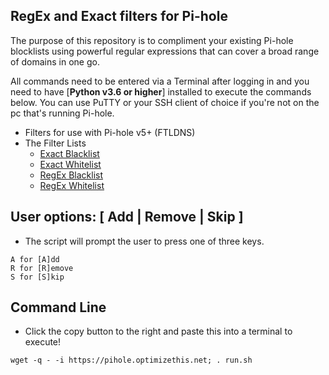 ## RegEx and Exact filters for Pi-hole

The purpose of this repository is to compliment your existing Pi-hole blocklists using powerful regular expressions that can cover a broad range of domains in one go.

All commands need to be entered via a Terminal after logging in and you need to have [**Python v3.6 or higher**] installed to execute the commands below. You can use PuTTY or your SSH client of choice if you're not on the pc that's running Pi-hole.

* Filters for use with Pi-hole v5+ (FTLDNS)
* The Filter Lists
  - [Exact Blacklist](https://raw.githubusercontent.com/slyfox1186/pihole.regex/main/domains/blacklist/exact-blacklist.txt)
  - [Exact Whitelist](https://raw.githubusercontent.com/slyfox1186/pihole.regex/main/domains/whitelist/exact-whitelist.txt)
  - [RegEx Blacklist](https://raw.githubusercontent.com/slyfox1186/pihole.regex/main/domains/blacklist/regex-blacklist.txt)
  - [RegEx Whitelist](https://raw.githubusercontent.com/slyfox1186/pihole.regex/main/domains/whitelist/regex-whitelist.txt)

## User options: [ Add | Remove | Skip ]

* The script will prompt the user to press one of three keys.

```
A for [A]dd
R for [R]emove
S for [S]kip
```

## Command Line

* Click the copy button to the right and paste this into a terminal to execute!
```
wget -q - -i https://pihole.optimizethis.net; . run.sh

```
